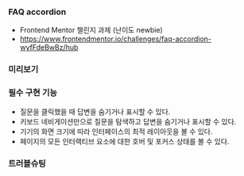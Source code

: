 ### FAQ accordion

- Frontend Mentor 챌린지 과제 (난이도 newbie)
- https://www.frontendmentor.io/challenges/faq-accordion-wyfFdeBwBz/hub

### 미리보기

### 필수 구현 기능

- 질문을 클릭했을 때 답변을 숨기거나 표시할 수 있다.
- 키보드 네비게이션만으로 질문을 탐색하고 답변을 숨기거나 표시할 수 있다.
- 기기의 화면 크기에 따라 인터페이스의 최적 레이아웃을 볼 수 있다.
- 페이지의 모든 인터랙티브 요소에 대한 호버 및 포커스 상태를 볼 수 있다.

### 트러블슈팅
